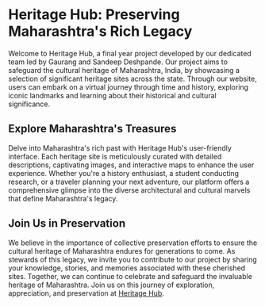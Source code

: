 # Heritage Hub: Preserving Maharashtra's Rich Legacy

Welcome to Heritage Hub, a final year project developed by our dedicated team led by Gaurang and Sandeep Deshpande. Our project aims to safeguard the cultural heritage of Maharashtra, India, by showcasing a selection of significant heritage sites across the state. Through our website, users can embark on a virtual journey through time and history, exploring iconic landmarks and learning about their historical and cultural significance.

## Explore Maharashtra's Treasures

Delve into Maharashtra's rich past with Heritage Hub's user-friendly interface. Each heritage site is meticulously curated with detailed descriptions, captivating images, and interactive maps to enhance the user experience. Whether you're a history enthusiast, a student conducting research, or a traveler planning your next adventure, our platform offers a comprehensive glimpse into the diverse architectural and cultural marvels that define Maharashtra's legacy.

## Join Us in Preservation

We believe in the importance of collective preservation efforts to ensure the cultural heritage of Maharashtra endures for generations to come. As stewards of this legacy, we invite you to contribute to our project by sharing your knowledge, stories, and memories associated with these cherished sites. Together, we can continue to celebrate and safeguard the invaluable heritage of Maharashtra. Join us on this journey of exploration, appreciation, and preservation at [Heritage Hub](https://gaurang-sandeep-deshpande.github.io/Heritage-Hub/).
